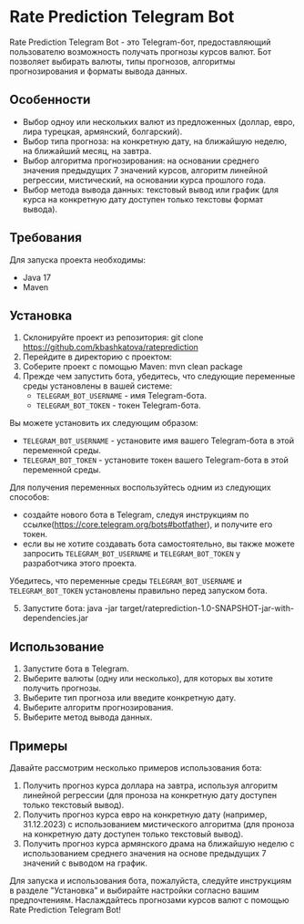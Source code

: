 # Rate Prediction Telegram Bot
Rate Prediction Telegram Bot - это Telegram-бот, предоставляющий пользователю возможность получать прогнозы курсов валют. 
Бот позволяет выбирать валюты, типы прогнозов, алгоритмы прогнозирования и форматы вывода данных.

## Особенности
- Выбор одноу или нескольких валют из предложенных (доллар, евро, лира турецкая, армянский, болгарский).
- Выбор типа прогноза: на конкретную дату, на ближайшую неделю, на ближайший месяц, на завтра.
- Выбор алгоритма прогнозирования: на основании среднего значения предыдущих 7 значений курсов, алгоритм линейной регрессии, мистический, на основании курса прошлого года.
- Выбор метода вывода данных: текстовый вывод или график (для курса на конкретную дату доступен только текстовы формат вывода).

## Требования
Для запуска проекта необходимы:

- Java 17
- Maven

## Установка
1. Склонируйте проект из репозитория:
   git clone https://github.com/kbashkatova/rateprediction
2. Перейдите в директорию с проектом:
3. Соберите проект с помощью Maven:
   mvn clean package
4. Прежде чем запустить бота, убедитесь, что следующие переменные среды установлены в вашей системе:
   - `TELEGRAM_BOT_USERNAME` - имя Telegram-бота.
   - `TELEGRAM_BOT_TOKEN` - токен Telegram-бота.

Вы можете установить их следующим образом:
- `TELEGRAM_BOT_USERNAME` - установите имя вашего Telegram-бота в этой переменной среды.
- `TELEGRAM_BOT_TOKEN` - установите токен вашего Telegram-бота в этой переменной среды.

Для получения переменных воспользуйтесь одним из следующих способов:
   - создайте нового бота в Telegram, следуя инструкциям по ссылке(https://core.telegram.org/bots#botfather), и получите его токен. 
   - если вы не хотите создавать бота самостоятельно, вы также можете запросить `TELEGRAM_BOT_USERNAME` и `TELEGRAM_BOT_TOKEN` у разработчика этого проекта.

Убедитесь, что переменные среды `TELEGRAM_BOT_USERNAME` и `TELEGRAM_BOT_TOKEN` установлены правильно перед запуском бота.

5. Запустите бота:
   java -jar target/rateprediction-1.0-SNAPSHOT-jar-with-dependencies.jar

## Использование
1. Запустите бота в Telegram.
2. Выберите валюты (одну или несколько), для которых вы хотите получить прогнозы.
3. Выберите тип прогноза или введите конкретную дату.
4. Выберите алгоритм прогнозирования.
5. Выберите метод вывода данных.

## Примеры
Давайте рассмотрим несколько примеров использования бота:
1. Получить прогноз курса доллара на завтра, используя алгоритм линейной регрессии (для проноза на конкретную дату доступен только текстовый вывод).
2. Получить прогноз курса евро на конкретную дату (например, 31.12.2023) с использованием мистического алгоритма (для проноза на конкретную дату доступен только текстовый вывод).
3. Получить прогноз курса армянского драма на ближайшую неделю с использованием среднего значения на основе предыдущих 7 значений с выводом на график.



Для запуска и использования бота, пожалуйста, следуйте инструкциям в разделе "Установка" и выбирайте настройки согласно вашим предпочтениям. 
Наслаждайтесь прогнозами курсов валют с помощью Rate Prediction Telegram Bot!